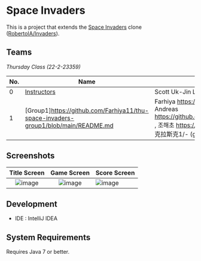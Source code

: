 # Space Invaders

This is a project that extends the [Space Invaders](https://en.wikipedia.org/wiki/Space_Invaders) clone ([RobertoIA/Invaders](https://github.com/RobertoIA/Invaders)).

## Teams
_Thursday Class (22-2-23359)_

| No. | Name        | Members                     | Requirements      |   
|-----|-------------|-----------------------------|-------------------|
| 0   | [Instructors](teams/instructors.md) | Scott Uk-Jin Lee, [Hansae Ju](https://github.com/Verssae/Verssae) | Instruct students |  
| 1   |[Group1]https://github.com/Farhiya11/thu-space-invaders-group1/blob/main/README.md     | Farhiya https://github.com/Farhiya11/Farhiya11 , Andreas https://github.com/AndreasEgholm/AndreasEgholm , 조해초 https://github.com/haechojo/haechojo, 서엽 克拉斯克1/- (github.com)                     |  https://docs.google.com/document/d/1G3VtR-ycsRAnrmbLCeS6fTqo1qIWd4vJO8Lu-dMOBlo/edit?usp=sharing                 |


## Screenshots
 

Title Screen               |  Game Screen              | Score Screen
:-------------------------:|:-------------------------:|:---------
![image](https://user-images.githubusercontent.com/69495129/136980139-7ad6adab-3f11-4711-b0a6-341080aa3361.png)   |  ![image](https://user-images.githubusercontent.com/69495129/136980236-c5d9ef85-f09a-47a7-b9d9-948f7b624002.png)|![image](https://user-images.githubusercontent.com/69495129/136980681-93dcadaf-08cb-48d8-90c9-68c651a115c9.png)


## Development

- IDE : IntelliJ IDEA


## System Requirements
Requires Java 7 or better.